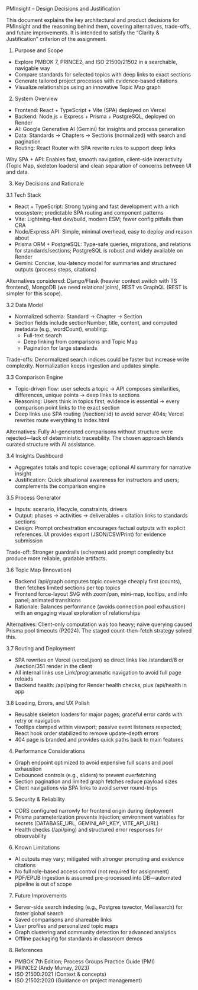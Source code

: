 PMInsight – Design Decisions and Justification

This document explains the key architectural and product decisions for PMInsight and the reasoning behind them, covering alternatives, trade-offs, and future improvements. It is intended to satisfy the “Clarity & Justification” criterion of the assignment.

1) Purpose and Scope
- Explore PMBOK 7, PRINCE2, and ISO 21500/21502 in a searchable, navigable way
- Compare standards for selected topics with deep links to exact sections
- Generate tailored project processes with evidence-based citations
- Visualize relationships using an innovative Topic Map graph

2) System Overview
- Frontend: React + TypeScript + Vite (SPA) deployed on Vercel
- Backend: Node.js + Express + Prisma + PostgreSQL, deployed on Render
- AI: Google Generative AI (Gemini) for insights and process generation
- Data: Standards → Chapters → Sections (normalized) with search and pagination
- Routing: React Router with SPA rewrite rules to support deep links

Why SPA + API: Enables fast, smooth navigation, client-side interactivity (Topic Map, skeleton loaders) and clean separation of concerns between UI and data.

3) Key Decisions and Rationale

3.1 Tech Stack
- React + TypeScript: Strong typing and fast development with a rich ecosystem; predictable SPA routing and component patterns
- Vite: Lightning-fast dev/build, modern ESM; fewer config pitfalls than CRA
- Node/Express API: Simple, minimal overhead, easy to deploy and reason about
- Prisma ORM + PostgreSQL: Type-safe queries, migrations, and relations for standards/sections; PostgreSQL is robust and widely available on Render
- Gemini: Concise, low-latency model for summaries and structured outputs (process steps, citations)

Alternatives considered: Django/Flask (heavier context switch with TS frontend), MongoDB (we need relational joins), REST vs GraphQL (REST is simpler for this scope).

3.2 Data Model
- Normalized schema: Standard → Chapter → Section
- Section fields include sectionNumber, title, content, and computed metadata (e.g., wordCount), enabling:
  - Full-text search
  - Deep linking from comparisons and Topic Map
  - Pagination for large standards

Trade-offs: Denormalized search indices could be faster but increase write complexity. Normalization keeps ingestion and updates simple.

3.3 Comparison Engine
- Topic-driven flow: user selects a topic → API composes similarities, differences, unique points → deep links to sections
- Reasoning: Users think in topics first; evidence is essential → every comparison point links to the exact section
- Deep links use SPA routing (/section/:id) to avoid server 404s; Vercel rewrites route everything to index.html

Alternatives: Fully AI-generated comparisons without structure were rejected—lack of deterministic traceability. The chosen approach blends curated structure with AI assistance.

3.4 Insights Dashboard
- Aggregates totals and topic coverage; optional AI summary for narrative insight
- Justification: Quick situational awareness for instructors and users; complements the comparison engine

3.5 Process Generator
- Inputs: scenario, lifecycle, constraints, drivers
- Output: phases → activities → deliverables + citation links to standards sections
- Design: Prompt orchestration encourages factual outputs with explicit references. UI provides export (JSON/CSV/Print) for evidence submission

Trade-off: Stronger guardrails (schemas) add prompt complexity but produce more reliable, gradable artifacts.

3.6 Topic Map (Innovation)
- Backend /api/graph computes topic coverage cheaply first (counts), then fetches limited sections per top topics
- Frontend force-layout SVG with zoom/pan, mini-map, tooltips, and info panel; animated transitions
- Rationale: Balances performance (avoids connection pool exhaustion) with an engaging visual exploration of relationships

Alternatives: Client-only computation was too heavy; naive querying caused Prisma pool timeouts (P2024). The staged count-then-fetch strategy solved this.

3.7 Routing and Deployment
- SPA rewrites on Vercel (vercel.json) so direct links like /standard/8 or /section/351 render in the client
- All internal links use Link/programmatic navigation to avoid full page reloads
- Backend health: /api/ping for Render health checks, plus /api/health in app

3.8 Loading, Errors, and UX Polish
- Reusable skeleton loaders for major pages; graceful error cards with retry or navigation
- Tooltips clamped within viewport; passive event listeners respected; React hook order stabilized to remove update-depth errors
- 404 page is branded and provides quick paths back to main features

4) Performance Considerations
- Graph endpoint optimized to avoid expensive full scans and pool exhaustion
- Debounced controls (e.g., sliders) to prevent overfetching
- Section pagination and limited graph fetches reduce payload sizes
- Client navigations via SPA links to avoid server round-trips

5) Security & Reliability
- CORS configured narrowly for frontend origin during deployment
- Prisma parameterization prevents injection; environment variables for secrets (DATABASE_URL, GEMINI_API_KEY, VITE_API_URL)
- Health checks (/api/ping) and structured error responses for observability

6) Known Limitations
- AI outputs may vary; mitigated with stronger prompting and evidence citations
- No full role-based access control (not required for assignment)
- PDF/EPUB ingestion is assumed pre-processed into DB—automated pipeline is out of scope

7) Future Improvements
- Server-side search indexing (e.g., Postgres tsvector, Meilisearch) for faster global search
- Saved comparisons and shareable links
- User profiles and personalized topic maps
- Graph clustering and community detection for advanced analytics
- Offline packaging for standards in classroom demos

8) References
- PMBOK 7th Edition; Process Groups Practice Guide (PMI)
- PRINCE2 (Andy Murray, 2023)
- ISO 21500:2021 (Context & concepts)
- ISO 21502:2020 (Guidance on project management)


